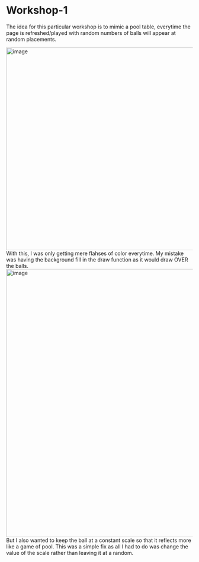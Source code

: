 # Workshop-1
The idea for this particular workshop is to mimic a pool table, everytime the page is refreshed/played with random numbers of balls will appear at random placements. 

<img width="548" alt="image" src="https://github.com/user-attachments/assets/a36e443a-8f15-4ef4-82f5-da5db060541d" />
With this, I was only getting mere flahses of color everytime. My mistake was having the background fill in the draw function as it would draw OVER the balls. 

<img width="725" alt="image" src="https://github.com/user-attachments/assets/3e4687a5-eb39-4efb-9a3e-f13925dcba4e" />
But I also wanted to keep the ball at a constant scale so that it reflects more like a game of pool. This was a simple fix as all I had to do was change the value of the scale rather than leaving it at a random. 
